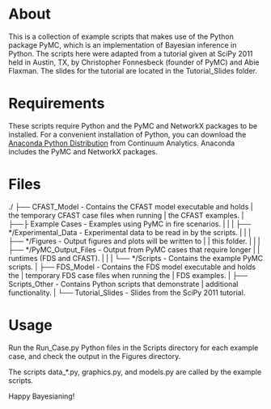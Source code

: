 About
=====

This is a collection of example scripts that makes use of the Python package
PyMC, which is an implementation of Bayesian inference in Python. The scripts
here were adapted from a tutorial given at SciPy 2011 held in Austin, TX, by
Christopher Fonnesbeck (founder of PyMC) and Abie Flaxman. The slides for the
tutorial are located in the Tutorial_Slides folder.

Requirements
============

These scripts require Python and the PyMC and NetworkX packages to be installed. For a
convenient installation of Python, you can download the
[Anaconda Python Distribution](https://store.continuum.io/cshop/anaconda/)
from Continuum Analytics. Anaconda includes the PyMC and NetworkX packages.

Files
=====

./
 ├── CFAST_Model            -  Contains the CFAST model executable and holds
 |                                 the temporary CFAST case files when running
 |                                 the CFAST examples.
 |
 ├──├ Example Cases         -  Examples using PyMC in fire scenarios.
 |  |
 |  ├── */Experimental_Data -  Experimental data to be read in by the scripts.
 |  |
 |  ├── */Figures           -  Output figures and plots will be written to
 |  |                              this folder.
 |  |
 |  ├── */PyMC_Output_Files -  Output from PyMC cases that require longer
 |  |                              runtimes (FDS and CFAST).
 |  |
 |  └── */Scripts           -  Contains the example PyMC scripts.
 |
 ├── FDS_Model              -  Contains the FDS model executable and holds the
 |                                 temporary FDS case files when running the
 |                                 FDS examples.
 |
 ├── Scripts_Other          -  Contains Python scripts that demonstrate
 |                                 additional functionality.
 |
 └── Tutorial_Slides        -  Slides from the SciPy 2011 tutorial.

Usage
=====

Run the Run_Case.py Python files in the Scripts directory for each example
case, and check the output in the Figures directory.

The scripts data_*.py, graphics.py, and models.py are called by the example
scripts.

Happy Bayesianing!
